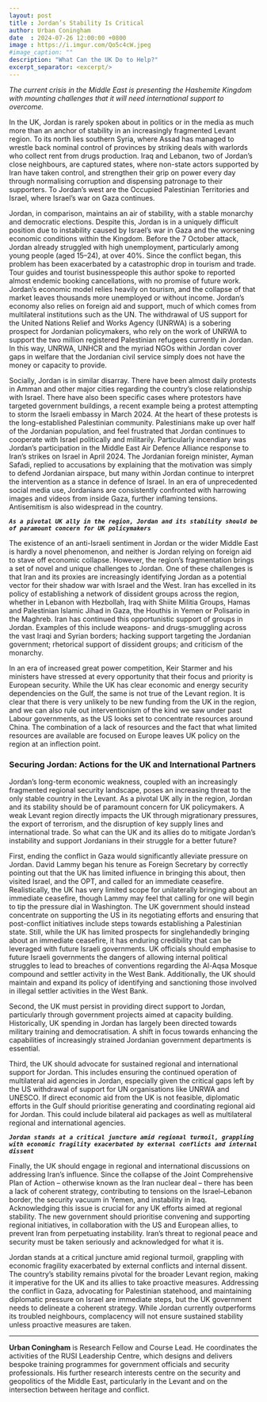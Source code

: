 ```yaml
---
layout: post
title : Jordan’s Stability Is Critical
author: Urban Coningham
date  : 2024-07-26 12:00:00 +0800
image : https://i.imgur.com/Qo5c4cW.jpeg
#image_caption: ""
description: "What Can the UK Do to Help?"
excerpt_separator: <excerpt/>
---
```


_The current crisis in the Middle East is presenting the Hashemite Kingdom with mounting challenges that it will need international support to overcome._

<excerpt/>

In the UK, Jordan is rarely spoken about in politics or in the media as much more than an anchor of stability in an increasingly fragmented Levant region. To its north lies southern Syria, where Assad has managed to wrestle back nominal control of provinces by striking deals with warlords who collect rent from drugs production. Iraq and Lebanon, two of Jordan’s close neighbours, are captured states, where non-state actors supported by Iran have taken control, and strengthen their grip on power every day through normalising corruption and dispensing patronage to their supporters. To Jordan’s west are the Occupied Palestinian Territories and Israel, where Israel’s war on Gaza continues.

Jordan, in comparison, maintains an air of stability, with a stable monarchy and democratic elections. Despite this, Jordan is in a uniquely difficult position due to instability caused by Israel’s war in Gaza and the worsening economic conditions within the Kingdom. Before the 7 October attack, Jordan already struggled with high unemployment, particularly among young people (aged 15–24), at over 40%. Since the conflict began, this problem has been exacerbated by a catastrophic drop in tourism and trade. Tour guides and tourist businesspeople this author spoke to reported almost endemic booking cancellations, with no promise of future work. Jordan’s economic model relies heavily on tourism, and the collapse of that market leaves thousands more unemployed or without income. Jordan’s economy also relies on foreign aid and support, much of which comes from multilateral institutions such as the UN. The withdrawal of US support for the United Nations Relief and Works Agency (UNRWA) is a sobering prospect for Jordanian policymakers, who rely on the work of UNRWA to support the two million registered Palestinian refugees currently in Jordan. In this way, UNRWA, UNHCR and the myriad NGOs within Jordan cover gaps in welfare that the Jordanian civil service simply does not have the money or capacity to provide.

Socially, Jordan is in similar disarray. There have been almost daily protests in Amman and other major cities regarding the country’s close relationship with Israel. There have also been specific cases where protestors have targeted government buildings, a recent example being a protest attempting to storm the Israeli embassy in March 2024. At the heart of these protests is the long-established Palestinian community. Palestinians make up over half of the Jordanian population, and feel frustrated that Jordan continues to cooperate with Israel politically and militarily. Particularly incendiary was Jordan’s participation in the Middle East Air Defence Alliance response to Iran’s strikes on Israel in April 2024. The Jordanian foreign minister, Ayman Safadi, replied to accusations by explaining that the motivation was simply to defend Jordanian airspace, but many within Jordan continue to interpret the intervention as a stance in defence of Israel. In an era of unprecedented social media use, Jordanians are consistently confronted with harrowing images and videos from inside Gaza, further inflaming tensions. Antisemitism is also widespread in the country.

___`As a pivotal UK ally in the region, Jordan and its stability should be of paramount concern for UK policymakers`___

The existence of an anti-Israeli sentiment in Jordan or the wider Middle East is hardly a novel phenomenon, and neither is Jordan relying on foreign aid to stave off economic collapse. However, the region’s fragmentation brings a set of novel and unique challenges to Jordan. One of these challenges is that Iran and its proxies are increasingly identifying Jordan as a potential vector for their shadow war with Israel and the West. Iran has excelled in its policy of establishing a network of dissident groups across the region, whether in Lebanon with Hezbollah, Iraq with Shiite Militia Groups, Hamas and Palestinian Islamic Jihad in Gaza, the Houthis in Yemen or Polisario in the Maghreb. Iran has continued this opportunistic support of groups in Jordan. Examples of this include weapons- and drugs-smuggling across the vast Iraqi and Syrian borders; hacking support targeting the Jordanian government; rhetorical support of dissident groups; and criticism of the monarchy.

In an era of increased great power competition, Keir Starmer and his ministers have stressed at every opportunity that their focus and priority is European security. While the UK has clear economic and energy security dependencies on the Gulf, the same is not true of the Levant region. It is clear that there is very unlikely to be new funding from the UK in the region, and we can also rule out interventionism of the kind we saw under past Labour governments, as the US looks set to concentrate resources around China. The combination of a lack of resources and the fact that what limited resources are available are focused on Europe leaves UK policy on the region at an inflection point.


### Securing Jordan: Actions for the UK and International Partners

Jordan’s long-term economic weakness, coupled with an increasingly fragmented regional security landscape, poses an increasing threat to the only stable country in the Levant. As a pivotal UK ally in the region, Jordan and its stability should be of paramount concern for UK policymakers. A weak Levant region directly impacts the UK through migrationary pressures, the export of terrorism, and the disruption of key supply lines and international trade. So what can the UK and its allies do to mitigate Jordan’s instability and support Jordanians in their struggle for a better future?

First, ending the conflict in Gaza would significantly alleviate pressure on Jordan. David Lammy began his tenure as Foreign Secretary by correctly pointing out that the UK has limited influence in bringing this about, then visited Israel, and the OPT, and called for an immediate ceasefire. Realistically, the UK has very limited scope for unilaterally bringing about an immediate ceasefire, though Lammy may feel that calling for one will begin to tip the pressure dial in Washington. The UK government should instead concentrate on supporting the US in its negotiating efforts and ensuring that post-conflict initiatives include steps towards establishing a Palestinian state. Still, while the UK has limited prospects for singlehandedly bringing about an immediate ceasefire, it has enduring credibility that can be leveraged with future Israeli governments. UK officials should emphasise to future Israeli governments the dangers of allowing internal political struggles to lead to breaches of conventions regarding the Al-Aqsa Mosque compound and settler activity in the West Bank. Additionally, the UK should maintain and expand its policy of identifying and sanctioning those involved in illegal settler activities in the West Bank.

Second, the UK must persist in providing direct support to Jordan, particularly through government projects aimed at capacity building. Historically, UK spending in Jordan has largely been directed towards military training and democratisation. A shift in focus towards enhancing the capabilities of increasingly strained Jordanian government departments is essential.

Third, the UK should advocate for sustained regional and international support for Jordan. This includes ensuring the continued operation of multilateral aid agencies in Jordan, especially given the critical gaps left by the US withdrawal of support for UN organisations like UNRWA and UNESCO. If direct economic aid from the UK is not feasible, diplomatic efforts in the Gulf should prioritise generating and coordinating regional aid for Jordan. This could include bilateral aid packages as well as multilateral regional and international agencies.

___`Jordan stands at a critical juncture amid regional turmoil, grappling with economic fragility exacerbated by external conflicts and internal dissent`___

Finally, the UK should engage in regional and international discussions on addressing Iran’s influence. Since the collapse of the Joint Comprehensive Plan of Action – otherwise known as the Iran nuclear deal – there has been a lack of coherent strategy, contributing to tensions on the Israel–Lebanon border, the security vacuum in Yemen, and instability in Iraq. Acknowledging this issue is crucial for any UK efforts aimed at regional stability. The new government should prioritise convening and supporting regional initiatives, in collaboration with the US and European allies, to prevent Iran from perpetuating instability. Iran’s threat to regional peace and security must be taken seriously and acknowledged for what it is.

Jordan stands at a critical juncture amid regional turmoil, grappling with economic fragility exacerbated by external conflicts and internal dissent. The country’s stability remains pivotal for the broader Levant region, making it imperative for the UK and its allies to take proactive measures. Addressing the conflict in Gaza, advocating for Palestinian statehood, and maintaining diplomatic pressure on Israel are immediate steps, but the UK government needs to delineate a coherent strategy. While Jordan currently outperforms its troubled neighbours, complacency will not ensure sustained stability unless proactive measures are taken.

---

__Urban Coningham__ is Research Fellow and Course Lead. He coordinates the activities of the RUSI Leadership Centre, which designs and delivers bespoke training programmes for government officials and security professionals. His further research interests centre on the security and geopolitics of the Middle East, particularly in the Levant and on the intersection between heritage and conflict.
